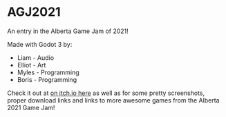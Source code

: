 # AGJ2021
An entry in the Alberta Game Jam of 2021!

Made with Godot 3 by:
* Liam - Audio
* Elliot - Art
* Myles - Programming
* Boris - Programming

Check it out at [on itch.io here](https://dragonchasing.itch.io/light-house) as well as for some pretty screenshots, proper download links and links to more awesome games from the Alberta 2021 Game Jam!
